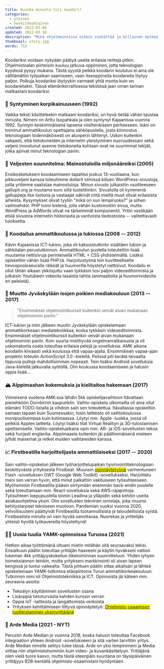 ```yaml
---
title: Kuinka minusta tuli koodari?
categories:
  - yleinen
  - henkilökohtainen
created: 2022-03-08
updated: 2022-03-10
description: "Mikä ohjelmoinnissa oikein viehättää ja millainen matkani koodarina on ollut pikkupojasta aina tähän päivään asti. Tämä lyhyt elämänkerta sisältää kurkistuksen ensimmäisiin nettisivuihini, koodarin opintoihini sekä työpaikkoihin."
thumbnail: story.jpg
words: 712
---
```


Koodariksi voidaan nykyään päätyä useita erilaisia reittejä pitkin. Ohjelmistoalan piirteisiin kuuluu jatkuva oppiminen, jotta teknologian kyydissä pysyy mukana. Tästä syystä pelkkä koodarin koulutus ei aina ole välttämätön työpaikan saamiseen, vaan itseoppineita koodareita löytyy paljon. Polkuja koodariksi löytyykin varmasti yhtä monta kuin on koodareitakin. Tässä elämänkerrallisessa tekstissä jaan oman tarinan matkastani koodariksi.

### 👶 Syntyminen korpikainuuseen (1992)
Vaikka teksti käsitteleekin matkaani koodariksi, on hyvä tietää vähän taustaa minusta. Nimeni on Arttu Isopahkala ja olen syntynyt Kajaanissa vuonna 1992. Synnyin keskimmäisenä lapsena viisihenkiseen perheeseen. Isäni on toiminut ammattikoulun opettajana sähköpuolella, josta kiinnostus teknologiaan todennäköisesti on alunperin lähtenyt. Uskon kuitenkin vakaasti, että tietokoneiden ja internetin yleistyminen nuoruudessani sekä veljeni innostunut asenne tietokoneita kohtaan ovat ne suurimmat tekijät, jotka ajoivat minut teknologian pariin.

### 🤑 Veljesten suunnitelma: Mainostuloilla miljonääreiksi (2005)
Ensikosketukseni koodaamiseen tapahtui joskus 13-vuotiaana, kun pikkuveljeni kanssa toteutimme dollarit silmissä kiiluen WordPress-sivustoja, joilla yritimme saalistaa mainostuloja. Minun sivusto julkaistiin osoitteeseen gallupit.org ja muutama euro sillä tuotettiinkin. Sivustolla oli kymmeniä galluppeja itse luotuna ja vastaajat näkivät mitä mieltä muut olivat erilaisista aiheista. Kysymykset olivat tyyliin "mikä on sun lempiruoka?" ja siihen vaihtoehdot. PHP toimi kielenä, jolla vähän kustomoitiin sivua, mutta WordPress ja AdWords olivat ne tärkeimmät komponentit. Yritin vastikään etsiä sivustoa internetin historiasta ja vanhoista tiedostoista -- valitettavasti tuloksetta.

### 🏫 Koodailua ammattikoulussa ja lukiossa (2008 -- 2012)
Kävin Kajaanissa ICT-lukion, joka oli kaksoistutkinto sisältäen lukion ja sähköalan perustutkinnon. Ammattikoulun puolella toteutettiin lisää muutamia nettisivuja perinteisellä HTML + CSS yhdistelmällä. Lisäksi opiskeltiin vähän lisää PHP:tä. Harjoitustyönä loin kuvitteelliselle hevospooloseuralle räikeät ja huumorilla höystetyt nettisivut. Koodailu ei ollut tähän aikaan ykkösjuttu vaan tykkäsin tosi paljon videoeditoinnista ja julkaisin Youtubeen videoita tasaista tahtia (animaatioita ja huumorivideoita eri peleistä).

### 🚛 Muutto Jyväskylään isojen poikien mediakouluun (2013 -- 2017)

> "Ensimmäiset ohjelmointikurssit kuitenkin veivät aivan mukanaan ohjelmoinnin pariin."
>

ICT-lukion ja intin jälkeen muutin Jyväskylään opiskelemaan ammattikorkeaan mediatekniikkaa, koska tykkäsin videoeditoinnista. Ensimmäiset ohjelmointikurssit kuitenkin veivät aivan mukanaan ohjelmoinnin pariin. Koin suurta mielihyvää ongelmanratkaisusta ja oli uskomatonta osata toteuttaa erilaisia pelejä ja sovelluksia. AMK aikana koodailin kiivaasti sekä koulussa että vapaa-ajalla. Ensimmäisen vapaa-ajan projektin toteutin ActionScript 3.0 -kielellä. Pelissä piti kerätä taivaalta tippuvia pulloja mahdollisimman nopeasti. Tein lisäksi Android sovelluksia Java-kielellä jatkuvalla syötöllä. Olin koukussa koodaamiseen ja halusin oppia lisää...

### 🏔️ Alppimaahan kokemuksia ja kielitaitoa hakemaan (2017)
Viimeisenä vuotena AMK:ssa lähdin 5kk opiskelijavaihtoon Itävaltaan pienehköön Dornbirnin kaupunkiin. Vaihto-opiskelu ulkomailla oli aina ollut elämäni TODO-listalla ja vihdoin sain sen toteutettua. Itävallassa opiskeltiin samaan tapaan kuin Suomessakin, tosin laitteisto oli vaihtokoulussa monipuolisempaa kuin kotimaassa. Löytyi mm. Apple -luokka, jossa oli pelkkiä Applen laitteita. Löytyi lisäksi tilat Virtual Realityn ja 3D-tulostamisen opettamiselle. Vaihto-opiskeluaikana opin mm. AR- ja iOS-sovellusten tekoa sekä hurjasti englantia. Alppimaasta kuitenkin jäi päällimmäisenä mieleen jylhät maisemat ja retket muiden vaihtareiden kanssa.

### 📈 Firstbeatilla harjoittelijasta ammattilaiseksi (2017 -- 2020)
Sain vaihto-opiskelun jälkeen työharjoittelupaikan hyvinvointiteknologiaan keskittyvästä yrityksestä Firstbeat. 
Muunsin <mark>[opinnäytetyönä](https://urn.fi/URN:NBN:fi:amk-201705026047)</mark> vanhentuneen Flash -sovelluksen GWT (Google Web Toolkit) -sovellukseksi. Harjoittelu meni sen verran hyvin, että minut palkattiin vakituiseen työsuhteeseen. Myöhemmin Firstbeatilla pääsin siirtymään enemmän back-endin puolelle sekä toteuttamaan mm. React-sovelluksia sekä AWS-rajapintoja. Työsuhteen loppupuolella toimin Leadina ja ylläpidin sekä kehitin useita asiakasohjelmia yksin. Olin sovellusten tekninen omistaja, joka muunsi kehitystarpeet tekniseen muotoon. Pandemian vuoksi vuonna 2020, velvollisuuteni päättyivät Firstbeatilla tuotannollisista ja taloudellisista syistä. Firstbeatista minulla on vain hyvää sanottavaa. Nuorekas ja yrittelijäs yhteisö hyvillä työkavereilla höystettynä! 

### 🧑‍🎓 Uusia tuulia YAMK-opinnoissa Turussa (2021) 
Hetken aikaa työttömänä oltuani mietin mitähän sitä seuraavaksi tekisi. Ensialkuun päätin toteuttaa yrittäjän haaveeni ja käytin hyväkseni valtion tukeman 4kk yrittäjyyskokeilun liiketoiminnan suunnitteluun. Yhden lyhyen toimeksiannon teinkin, mutta yritykseni markkinointi oli aivan lapsen kengissä ja tuntui vaikealta. Tästä johtuen päätin ottaa aikalisän ja lähteä opiskelemaan YAMK-tutkintoa etäopintoina Turun ammattikorkeakouluun. Tutkinnon nimi oli Ohjelmistotekniikka ja ICT. Opinnoista jäi käteen mm. seuraavia asioita: 

- Tekoälyn käyttäminen sovellusten osana
- Lisäoppia tietoturvasta kahden kurssin verran
- Oppia IoT -laitteista ja langattomista verkoista
- Yrityksen kehittämiseen liittyvä opinnäytetyö: <mark>[Ohjelmisto-osaamisen tuotteistaminen yksinyrittäjänä](https://urn.fi/URN:NBN:fi:amk-2021121425741)</mark>

### 💯 Arde Media (2021 - NYT)
Perustin Arde Median jo vuonna 2018, koska halusin toteuttaa Facebook integraation yhteen Android -sovellukseeni ja sitä varten tarvittiin yritys. Arde Median nimelle selitys tulee tässä: Arde on yksi lempinimeni ja Media viittaa niin ohjelmistohommiin kuin video- ja kuvankäsittelyyn. Yrittäjänä olen vielä tuore kasvo, mutta tästä eteenpäin suuntana on täysipäiväinen yrittäjyys B2B-kentällä ohjelmisto-osaamistani hyödyntäen.
